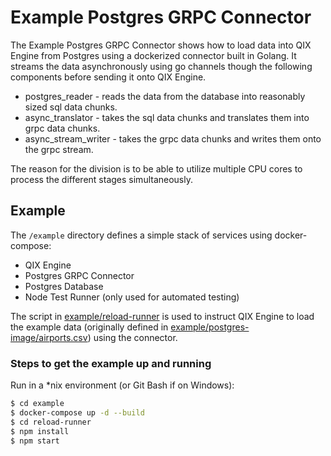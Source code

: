 # Example Postgres GRPC Connector

The Example Postgres GRPC Connector shows how to load data into QIX Engine from Postgres using a 
dockerized connector built in Golang. It streams the data asynchronously using go channels though 
the following components before sending it onto QIX Engine.  
* postgres_reader - reads the data from the database into reasonably sized sql data chunks.
* async_translator - takes the sql data chunks and translates them into grpc data chunks.
* async_stream_writer - takes the grpc data chunks and writes them onto the grpc stream.

The reason for the division is to be able to utilize multiple CPU cores to process the different stages simultaneously.

## Example

The `/example` directory defines a simple stack of services using docker-compose:
* QIX Engine
* Postgres GRPC Connector
* Postgres Database
* Node Test Runner (only used for automated testing)
 
The script in [example/reload-runner](example/reload-runner) is used to instruct QIX Engine to load the example 
data (originally defined in [example/postgres-image/airports.csv](example/postgres-image/airports.csv)) 
using the connector.  
 
### Steps to get the example up and running

Run in a \*nix environment (or Git Bash if on Windows):

```bash
$ cd example
$ docker-compose up -d --build
$ cd reload-runner
$ npm install
$ npm start
```
